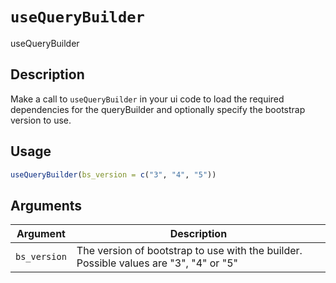# `useQueryBuilder`

useQueryBuilder


## Description

Make a call to `useQueryBuilder` in your ui code to load the
 required dependencies for the queryBuilder and optionally specify the
 bootstrap version to use.


## Usage

```r
useQueryBuilder(bs_version = c("3", "4", "5"))
```


## Arguments

Argument      |Description
------------- |----------------
`bs_version`     |     The version of bootstrap to use with the builder. Possible values are "3", "4" or "5"


